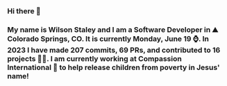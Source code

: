 ### Hi there 👋

### My name is Wilson Staley and I am a Software Developer in ⛰ Colorado Springs, CO.  It is currently Monday, June 19 ⌚. In 2023 I have made 207 commits, 69 PRs, and contributed to 16 projects 👨‍💻. I am currently working at Compassion International 🏢 to help release children from poverty in Jesus' name!